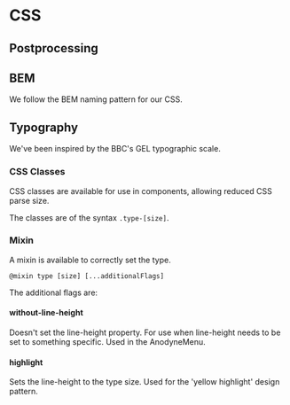 # CSS

## Postprocessing

## BEM
We follow the BEM naming pattern for our CSS.

## Typography

We've been inspired by the BBC's GEL typographic scale.

### CSS Classes
CSS classes are available for use in components, allowing reduced CSS parse size.
  
The classes are of the syntax `.type-[size]`.

### Mixin
A mixin is available to correctly set the type.

`@mixin type [size] [...additionalFlags]`

The additional flags are:

#### without-line-height
Doesn't set the line-height property. For use when line-height needs to be set to something specific. Used in the AnodyneMenu.

#### highlight
Sets the line-height to the type size. Used for the 'yellow highlight' design pattern.
